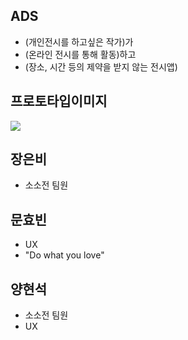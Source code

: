 ## ADS
- (개인전시를 하고싶은 작가)가 
- (온라인 전시를 통해 활동)하고 
- (장소, 시간 등의 제약을 받지 않는 전시앱)

## 프로토타입이미지
<img src= "https://user-images.githubusercontent.com/69412527/92295898-ab1ea580-ef61-11ea-86e0-07552b67c3d6.png">


## 장은비
- 소소전 팀원

## 문효빈
- UX
- "Do what you love"


## 양현석
- 소소전 팀원
- UX
